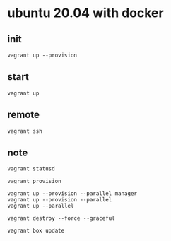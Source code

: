 # ubuntu 20.04 with docker

## init

```shell
vagrant up --provision
```

## start

```shell
vagrant up
```

## remote

```shell
vagrant ssh
```

## note

```shell
vagrant statusd

vagrant provision

vagrant up --provision --parallel manager
vagrant up --provision --parallel
vagrant up --parallel

vagrant destroy --force --graceful

vagrant box update
```
